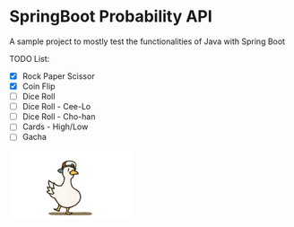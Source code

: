 # SpringBoot Probability API

A sample project to mostly test the functionalities of Java with Spring Boot

TODO List:

- [x] Rock Paper Scissor
- [x] Coin Flip
- [ ] Dice Roll
- [ ] Dice Roll - Cee-Lo
- [ ] Dice Roll - Cho-han
- [ ] Cards - High/Low
- [ ] Gacha

![](duck.gif)
